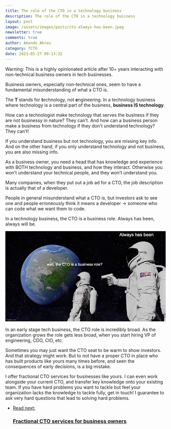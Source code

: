 ```yaml
---
title: The role of the CTO in a technology business
description: The role of the CTO in a technology business
layout: post
image: /assets/images/posts/cto-always-has-been.jpeg
newsletter: true
comments: true
author: Amando Abreu
category: fCTO
date: 2023-05-27 09:13:32
---
```

Warning: This is a highly opinionated article after 10+ years interacting with non-technical business owners in tech businesses.


Business owners, especially non-technical ones, seem to have a fundamental misunderstanding of what a CTO is.

The **T** stands for **t**echnology, not **e**ngineering. In a technology business where technology is a central part of the business, **business IS technology**.

How can a technologist make technology that serves the business if they are not businessy in nature? They can’t. And how can a business person make a business from technology if they don't understand technology? They can’t!

If you understand business but not technology, you are missing key info. And on the other hand, if you only understand technology and not business, you are also missing info.

As a business owner, you need a head that has knowledge and experience with BOTH technology and business, and how they interact. Otherwise you won’t understand your technical people, and they won’t understand you.

Many companies, when they put out a job ad for a CTO, the job description is actually that of a developer.

People in general misunderstand what a CTO is, but investors ask to see one and people erroneously think it means a developer -> someone who can code what we want them to code.

In a technology business, the CTO is a business role. Always has been, always will be.

![ff](/assets/images/posts/cto-always-has-been.jpeg)

In an early stage tech business, the CTO role is incredibly broad. As the organization grows the role gets less broad, when you start hiring VP of engineering, CDO, CIO, etc.

Sometimes you may just want the CTO seat to be warm to show investors. And that strategy might work. But to not have a proper CTO in place who has built products like yours many times before, and seen the consequences of early decisions, is a big mistake.

I offer fractional CTO services for businesses like yours. I can even work alongside your current CTO, and transfer key knowledge onto your existing team. If you have hard problems you want to tackle but feel your organization lacks the knowledge to tackle fully, get in touch! I guarantee to ask very hard questions that lead to solving hard problems.

<ul class="listing">
    <li class="listing__li">
        <a class="listing__link block" href="/fractional-cto/">
            <div class="listing__item">
                <div class="listing__type">Read next:</div>
                <h3 class="listing__title">Fractional CTO services for business owners</h3>
            </div>
        </a>
    </li>
</ul>